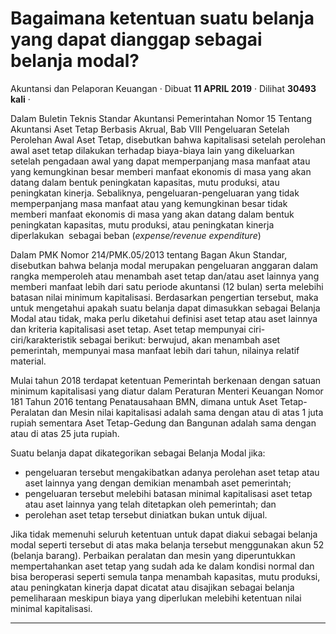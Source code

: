 Bagaimana ketentuan suatu belanja yang dapat dianggap sebagai belanja modal?
============================================================================

Akuntansi dan Pelaporan Keuangan · Dibuat **11 APRIL 2019** · Dilihat **30493 kali** ·

Dalam Buletin Teknis Standar Akuntansi Pemerintahan Nomor 15 Tentang Akuntansi Aset Tetap Berbasis Akrual, Bab VIII Pengeluaran Setelah Perolehan Awal Aset Tetap, disebutkan bahwa kapitalisasi setelah perolehan awal aset tetap dilakukan terhadap biaya-biaya lain yang dikeluarkan setelah pengadaan awal yang dapat memperpanjang masa manfaat atau yang kemungkinan besar memberi manfaat ekonomis di masa yang akan datang dalam bentuk peningkatan kapasitas, mutu produksi, atau peningkatan kinerja. Sebaliknya, pengeluaran-pengeluaran yang tidak memperpanjang masa manfaat atau yang kemungkinan besar tidak memberi manfaat ekonomis di masa yang akan datang dalam bentuk peningkatan kapasitas, mutu produksi, atau peningkatan kinerja diperlakukan  sebagai beban (_expense/revenue expenditure_)

Dalam PMK Nomor 214/PMK.05/2013 tentang Bagan Akun Standar, disebutkan bahwa belanja modal merupakan pengeluaran anggaran dalam rangka memperoleh atau menambah aset tetap dan/atau aset lainnya yang memberi manfaat lebih dari satu periode akuntansi (12 bulan) serta melebihi batasan nilai minimum kapitalisasi. Berdasarkan pengertian tersebut, maka untuk mengetahui apakah suatu belanja dapat dimasukkan sebagai Belanja Modal atau tidak, maka perlu diketahui definisi aset tetap atau aset lainnya dan kriteria kapitalisasi aset tetap. Aset tetap mempunyai ciri-ciri/karakteristik sebagai berikut: berwujud, akan menambah aset pemerintah, mempunyai masa manfaat lebih dari tahun, nilainya relatif material. 

  

Mulai tahun 2018 terdapat ketentuan Pemerintah berkenaan dengan satuan minimum kapitalisasi yang diatur dalam Peraturan Menteri Keuangan Nomor 181 Tahun 2016 tentang Penatausahaan BMN, dimana untuk Aset Tetap-Peralatan dan Mesin nilai kapitalisasi adalah sama dengan atau di atas 1 juta rupiah sementara Aset Tetap-Gedung dan Bangunan adalah sama dengan atau di atas 25 juta rupiah.  
  

Suatu belanja dapat dikategorikan sebagai Belanja Modal jika:

*   pengeluaran tersebut mengakibatkan adanya perolehan aset tetap atau aset lainnya yang dengan demikian menambah aset pemerintah;
*   pengeluaran tersebut melebihi batasan minimal kapitalisasi aset tetap atau aset lainnya yang telah ditetapkan oleh pemerintah; dan
*   perolehan aset tetap tersebut diniatkan bukan untuk dijual.

Jika tidak memenuhi seluruh ketentuan untuk dapat diakui sebagai belanja modal seperti tersebut di atas maka belanja tersebut menggunakan akun 52 (belanja barang). Perbaikan peralatan dan mesin yang diperuntukkan mempertahankan aset tetap yang sudah ada ke dalam kondisi normal dan bisa beroperasi seperti semula tanpa menambah kapasitas, mutu produksi, atau peningkatan kinerja dapat dicatat atau disajikan sebagai belanja pemeliharaan meskipun biaya yang diperlukan melebihi ketentuan nilai minimal kapitalisasi.

  

  
  
  

* * *